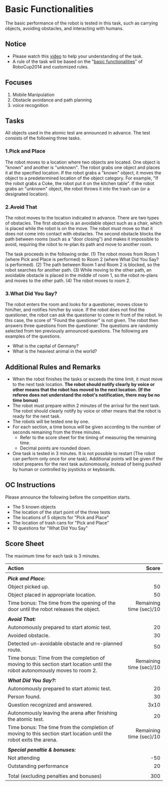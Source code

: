 # Basic Functionalities
The basic performance of the robot is tested in this task, such as carrying objects, avoiding obstacles, and interacting with humans.

## Notice
* Please watch this [video](https://youtu.be/8OoxJS_4YFs) to help your understanding of the task.
* A rule of the task will be based on the "[basic functionalities](http://docs.google.com/viewer?a=v&pid=sites&srcid=cm9ib2N1cGF0aG9tZS5vcmd8cm9ib2N1cC1ob21lfGd4OjEzYWQ0MzQwYjdhYmQyODM)" of RoboCup2014 and customized rules.

## Focuses
1. Mobile Manipulation
1. Obstacle avoidance and path planning
1. voice recognition

## Tasks
All objects used in the atomic test are announced in advance. The test consists of the following three tasks.

### 1.Pick and Place
The robot moves to a location where two objects are located. One object is "known" and another is "unknown". The robot grabs one object and places it at the specified location. If the robot grabs a "known" object, it moves the object to a predetermined location of the object category. For example, "If the robot grabs a Coke, the robot put it on the kitchen table". If the robot grabs an "unknown" object, the robot throws it into the trash can (or a designated location).

### 2.Avoid That
The robot moves to the location indicated in advance. There are two types of obstacles. The first obstacle is an avoidable object such as a chair, which is placed while the robot is on the move. The robot must move so that it does not come into contact with obstacles. The second obstacle blocks the path between rooms (such as a "door closing") and makes it impossible to avoid, requiring the robot to re-plan its path and move to another room.

The task proceeds in the following order. (1) The robot moves from Room 1 (where Pick and Place is performed) to Room 2 (where What Did You Say? is performed). (2) The path between Room 1 and Room 2 is blocked, so the robot searches for another path. (3) While moving to the other path, an avoidable obstacle is placed in the middle of room 1, so the robot re-plans and moves to the other path. (4) The robot moves to room 2.

### 3.What Did You Say?
The robot enters the room and looks for a questioner, moves close to him/her, and notifies him/her by voice. If the robot does not find the questioner, the robot can ask the questioner to come in front of the robot. In this case, the score of "Found the questioner" is not given. The robot then answers three questions from the questioner. The questions are randomly selected from ten previously announced questions. The following are examples of the questions.

* What is the capital of Germany?
* What is the heaviest animal in the world?

## Additional Rules and Remarks
* When the robot finishes the tasks or exceeds the time limit, it must move to the next task location. **The robot should notify clearly by voice or other means that the robot has moved to the next location. (If the referee does not understand the robot's notification, there may be no time bonus)**
* The robot must prepare within 2 minutes of the arrival for the next task. The robot should clearly notify by voice or other means that the robot is ready for the next task.
* The robots will be tested one by one.
* For each section, a time bonus will be given according to the number of seconds remaining from the three minutes.
  * Refer to the score sheet for the timing of measuring the remaining time.
  * Decimal points are rounded down.
* One task is tested in 3 minutes. It is not possible to restart (The robot can perform only once for one task). Additional points will be given if the robot prepares for the next task autonomously, instead of being pushed by human or controlled by joysticks or keyboards.

## OC Instructions
Please announce the following before the competition starts.

* The 5 known objects
* The location of the start point of the three tests
* The locations of 5 objects for "Pick and Place"
* The location of trash cans for "Pick and Place"
* 10 questions for "What Did You Say"



## Score Sheet
The maximum time for each task is 3 minutes.

|Action　　　　　　　　　　　　　　　|Score　　　|
|:---------------------------------------|-:|
|||
|***Pick and Place:***||
|  Object picked up.                 |50|
|  Object placed in appropriate location.    |50|
| Time bonus: The time from the opening of the door until the robot releases the object. |Remaining time (sec)/10|
|||
|***Avoid That:***||
|  Autonomously prepared to start atomic test.        |20|
|  Avoided obstacle.                              |30|
|  Detected un-avoidable obstacle and re-planned route.  |50|
| Time bonus: Time from the completion of moving to this section start location until the robot autonomously moves to room 2. |Remaining time (sec)/10|
|||
|***What Did You Say?:***||
|  Autonomously prepared to start atomic test.      |20|
|  Person found.                                  |30|
|  Question recognized and answered.              |3x10|
|  Autonomously leaving the arena after finishing the atomic test.   |20|
| Time bonus: The time from the completion of moving to this section start location until the robot exits the arena. |Remaining time (sec)/10|
|||
|***Special penaltie & bonuses:***  ||
|  Not attending                                        |-50|
|  Outstanding performance                            |20|
|||
|Total (excluding penalties and bonuses)           |300|
